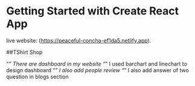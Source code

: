 # Getting Started with Create React App

live website: (https://peaceful-concha-ef1da5.netlify.app).

##TShirt Shop

“*”  There are dashboard in my website
“*”  I used barchart and linechart to design dashboard
“*”  I also add people review
“*”  I also add answer of two question in blogs section
